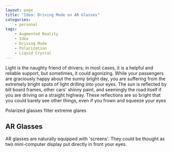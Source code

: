 ```yaml
---
layout: page
title: "Idea: Driving Mode on AR Glasses"
categories:
    - personal
tags:
    - Augmented Reality
    - Idea
    - Driving Mode
    - Polarization
    - Liquid Crystal
---
```


Light is the naughty friend of drivers; in most cases, it is a helpful and reliable support, but sometimes, it could agonizing. While your passengers are graciously happy about the sunny bright day, you are suffering from the extremely bright spots of light drilling into your eyes. The sun is reflected by bill board frames, other cars' shinny paint, and seemingly the road itself if you are driving on a straight highway. These reflections are so bright that you could barely see other things, even if you frown and squeeze your eyes

Polarized glasses filter extreme glares


## AR Glasses

AR glasses are naturally equipped with 'screens'. They could be thought as two mini-computer display put directly in front your eyes. 

